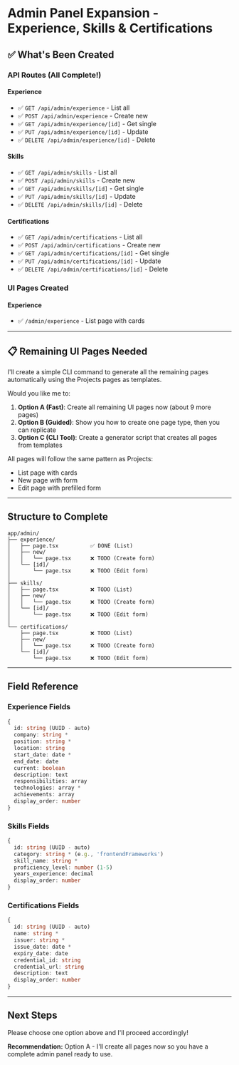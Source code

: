 # Admin Panel Expansion - Experience, Skills & Certifications

## ✅ What's Been Created

### API Routes (All Complete!)

#### Experience
- ✅ `GET /api/admin/experience` - List all
- ✅ `POST /api/admin/experience` - Create new
- ✅ `GET /api/admin/experience/[id]` - Get single
- ✅ `PUT /api/admin/experience/[id]` - Update
- ✅ `DELETE /api/admin/experience/[id]` - Delete

#### Skills
- ✅ `GET /api/admin/skills` - List all
- ✅ `POST /api/admin/skills` - Create new
- ✅ `GET /api/admin/skills/[id]` - Get single
- ✅ `PUT /api/admin/skills/[id]` - Update
- ✅ `DELETE /api/admin/skills/[id]` - Delete

#### Certifications
- ✅ `GET /api/admin/certifications` - List all
- ✅ `POST /api/admin/certifications` - Create new
- ✅ `GET /api/admin/certifications/[id]` - Get single
- ✅ `PUT /api/admin/certifications/[id]` - Update
- ✅ `DELETE /api/admin/certifications/[id]` - Delete

### UI Pages Created

#### Experience
- ✅ `/admin/experience` - List page with cards

---

## 📋 Remaining UI Pages Needed

I'll create a simple CLI command to generate all the remaining pages automatically using the Projects pages as templates.

Would you like me to:

1. **Option A (Fast)**: Create all remaining UI pages now (about 9 more pages)
2. **Option B (Guided)**: Show you how to create one page type, then you can replicate
3. **Option C (CLI Tool)**: Create a generator script that creates all pages from templates

All pages will follow the same pattern as Projects:
- List page with cards
- New page with form
- Edit page with prefilled form

---

## Structure to Complete

```
app/admin/
├── experience/
│   ├── page.tsx          ✅ DONE (List)
│   ├── new/
│   │   └── page.tsx      ❌ TODO (Create form)
│   └── [id]/
│       └── page.tsx      ❌ TODO (Edit form)
│
├── skills/
│   ├── page.tsx          ❌ TODO (List)
│   ├── new/
│   │   └── page.tsx      ❌ TODO (Create form)
│   └── [id]/
│       └── page.tsx      ❌ TODO (Edit form)
│
└── certifications/
    ├── page.tsx          ❌ TODO (List)
    ├── new/
    │   └── page.tsx      ❌ TODO (Create form)
    └── [id]/
        └── page.tsx      ❌ TODO (Edit form)
```

---

## Field Reference

### Experience Fields
```typescript
{
  id: string (UUID - auto)
  company: string *
  position: string *
  location: string
  start_date: date *
  end_date: date
  current: boolean
  description: text
  responsibilities: array
  technologies: array *
  achievements: array
  display_order: number
}
```

### Skills Fields
```typescript
{
  id: string (UUID - auto)
  category: string * (e.g., 'frontendFrameworks')
  skill_name: string *
  proficiency_level: number (1-5)
  years_experience: decimal
  display_order: number
}
```

### Certifications Fields
```typescript
{
  id: string (UUID - auto)
  name: string *
  issuer: string *
  issue_date: date *
  expiry_date: date
  credential_id: string
  credential_url: string
  description: text
  display_order: number
}
```

---

## Next Steps

Please choose one option above and I'll proceed accordingly!

**Recommendation:** Option A - I'll create all pages now so you have a complete admin panel ready to use.

